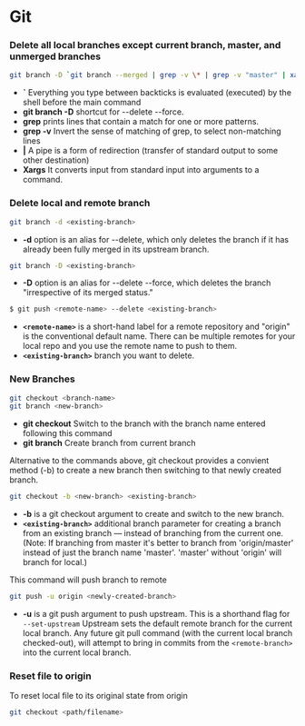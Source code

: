 # Git
### Delete all local branches except current branch, master, and unmerged branches  
```sh
git branch -D `git branch --merged | grep -v \* | grep -v "master" | xargs`
```
- **`** Everything you type between backticks is evaluated (executed) by the shell before the main command
- **git branch -D** shortcut for --delete --force.
- **grep** prints lines that contain a match for one or more patterns.
- **grep -v** Invert the sense of matching of grep, to select non-matching lines
- **|** A pipe is a form of redirection (transfer of standard output to some other destination)
- **Xargs** It converts input from standard input into arguments to a command.

### Delete local and remote branch
```sh
git branch -d <existing-branch>
```
- **-d** option is an alias for --delete, which only deletes the branch if it has already been fully merged in its upstream branch.
```sh
git branch -D <existing-branch>
```
- **-D** option is an alias for --delete --force, which deletes the branch "irrespective of its merged status."
```sh
$ git push <remote-name> --delete <existing-branch>
```
- **`<remote-name>`** is a short-hand label for a remote repository and "origin" is the conventional default name. There can be multiple remotes for your local repo and you use the remote name to push to them.
- **`<existing-branch>`** branch you want to delete.

### New Branches

```sh
git checkout <branch-name>
git branch <new-branch>
```
- **git checkout** Switch to the branch with the branch name entered following this command
- **git branch** Create branch from current branch

Alternative to the commands above, git checkout provides a convient method (-b) to create a new branch then switching to that newly created branch.
```sh
git checkout -b <new-branch> <existing-branch>
```
- **-b** is a git checkout argument to create and switch to the new branch.
- **`<existing-branch>`** additional branch parameter for creating a branch from an existing branch — instead of branching from the current one. (Note: If branching from master it's better to branch from 'origin/master' instead of just the branch name 'master'. 'master' without 'origin' will branch for local.)

This command will push branch to remote
```sh
git push -u origin <newly-created-branch>
```
- **-u** is a git push argument to push upstream. This is a shorthand flag for `--set-upstream` Upstream sets the default remote branch for the current local branch. Any future git pull command (with the current local branch checked-out), will attempt to bring in commits from the `<remote-branch>` into the current local branch.


### Reset file to origin
To reset local file to its original state from origin
```sh
git checkout <path/filename>
```
